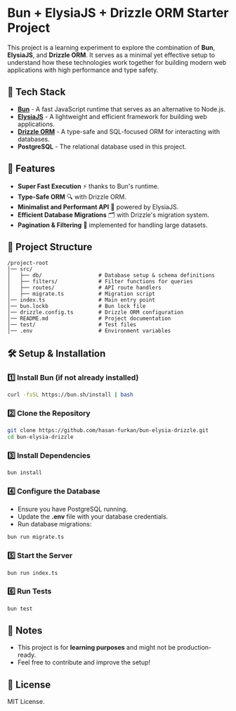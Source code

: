 # Bun + ElysiaJS + Drizzle ORM Starter Project

This project is a learning experiment to explore the combination of **Bun**, **ElysiaJS**, and **Drizzle ORM**. It serves as a minimal yet effective setup to understand how these technologies work together for building modern web applications with high performance and type safety.

## 🚀 Tech Stack

- **[Bun](https://bun.sh/)** - A fast JavaScript runtime that serves as an alternative to Node.js.
- **[ElysiaJS](https://elysiajs.com/)** - A lightweight and efficient framework for building web applications.
- **[Drizzle ORM](https://orm.drizzle.team/)** - A type-safe and SQL-focused ORM for interacting with databases.
- **PostgreSQL** - The relational database used in this project.

## 📌 Features

- **Super Fast Execution** ⚡ thanks to Bun's runtime.
- **Type-Safe ORM** 🔍 with Drizzle ORM.
- **Minimalist and Performant API** 🚀 powered by ElysiaJS.
- **Efficient Database Migrations** 🗂️ with Drizzle's migration system.
- **Pagination & Filtering** 🔄 implemented for handling large datasets.

## 📂 Project Structure
```
/project-root
│── src/
│   ├── db/                  # Database setup & schema definitions
│   ├── filters/             # Filter functions for queries
│   ├── routes/              # API route handlers
│   ├── migrate.ts           # Migration script
│── index.ts                 # Main entry point
│── bun.lockb                # Bun lock file
│── drizzle.config.ts        # Drizzle ORM configuration
│── README.md                # Project documentation
│── test/                    # Test files
│── .env                     # Environment variables
```

## 🛠️ Setup & Installation

### 1️⃣ Install Bun (if not already installed)
```sh
curl -fsSL https://bun.sh/install | bash
```

### 2️⃣ Clone the Repository
```sh
git clone https://github.com/hasan-furkan/bun-elysia-drizzle.git
cd bun-elysia-drizzle
```

### 3️⃣ Install Dependencies
```sh
bun install
```

### 4️⃣ Configure the Database
- Ensure you have PostgreSQL running.
- Update the **.env** file with your database credentials.
- Run database migrations:
```sh
bun run migrate.ts
```

### 5️⃣ Start the Server
```sh
bun run index.ts
```

### 6️⃣ Run Tests
```sh
bun test
```

## 📝 Notes
- This project is for **learning purposes** and might not be production-ready.
- Feel free to contribute and improve the setup!

## 📜 License
MIT License.

